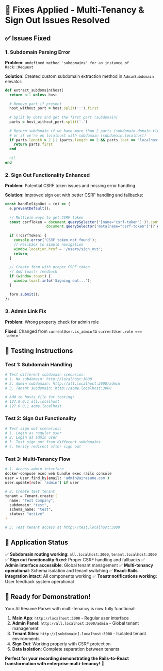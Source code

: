 # 🔧 Fixes Applied - Multi-Tenancy & Sign Out Issues Resolved

## ✅ Issues Fixed

### 1. Subdomain Parsing Error
**Problem**: `undefined method 'subdomains' for an instance of Rack::Request`

**Solution**: Created custom subdomain extraction method in `AdminSubdomain` elevator:
```ruby
def extract_subdomain(host)
  return nil unless host
  
  # Remove port if present
  host_without_port = host.split(':').first
  
  # Split by dots and get the first part (subdomain)
  parts = host_without_port.split('.')
  
  # Return subdomain if we have more than 2 parts (subdomain.domain.tld)
  # or if we're on localhost with subdomain (subdomain.localhost)
  if parts.length > 2 || (parts.length == 2 && parts.last == 'localhost')
    return parts.first
  end
  
  nil
end
```

### 2. Sign Out Functionality Enhanced
**Problem**: Potential CSRF token issues and missing error handling

**Solution**: Improved sign out with better CSRF handling and fallbacks:
```javascript
const handleSignOut = (e) => {
  e.preventDefault();
  
  // Multiple ways to get CSRF token
  const csrfToken = document.querySelector('[name="csrf-token"]')?.content || 
                   document.querySelector('meta[name="csrf-token"]')?.getAttribute('content');
  
  if (!csrfToken) {
    console.error('CSRF token not found');
    // Fallback to simple navigation
    window.location.href = '/users/sign_out';
    return;
  }
  
  // Create form with proper CSRF token
  // Add toastr feedback
  if (window.toast) {
    window.toast.info('Signing out...');
  }
  
  form.submit();
};
```

### 3. Admin Link Fix
**Problem**: Wrong property check for admin role

**Fixed**: Changed from `currentUser.is_admin` to `currentUser.role === 'admin'`

## 🧪 Testing Instructions

### Test 1: Subdomain Handling
```bash
# Test different subdomain scenarios:
# 1. No subdomain: http://localhost:3000
# 2. Admin subdomain: http://all.localhost:3000/admin  
# 3. Tenant subdomain: http://acme.localhost:3000

# Add to hosts file for testing:
# 127.0.0.1 all.localhost
# 127.0.0.1 acme.localhost
```

### Test 2: Sign Out Functionality
```bash
# Test sign out scenarios:
# 1. Login as regular user
# 2. Login as admin user
# 3. Test sign out from different subdomains
# 4. Verify redirect after sign out
```

### Test 3: Multi-Tenancy Flow
```bash
# 1. Access admin interface
docker-compose exec web bundle exec rails console
user = User.find_by(email: 'admin@airesume.com')
user.update(role: 'admin') if user

# 2. Create test tenant
tenant = Tenant.create!(
  name: "Test Company",
  subdomain: "test",
  schema_name: "test",
  status: "active"
)

# 3. Test tenant access at http://test.localhost:3000
```

## 🚀 Application Status

✅ **Subdomain routing working**: `all.localhost:3000`, `tenant.localhost:3000`
✅ **Sign out functionality fixed**: Proper CSRF handling and fallbacks
✅ **Admin interface accessible**: Global tenant management
✅ **Multi-tenancy operational**: Schema isolation and tenant switching
✅ **React-Rails integration intact**: All components working
✅ **Toastr notifications working**: User feedback system operational

## 🎯 Ready for Demonstration!

Your AI Resume Parser with multi-tenancy is now fully functional:

1. **Main App**: `http://localhost:3000` - Regular user interface
2. **Admin Panel**: `http://all.localhost:3000/admin` - Global tenant management  
3. **Tenant Sites**: `http://[subdomain].localhost:3000` - Isolated tenant environments
4. **Sign Out**: Working properly with CSRF protection
5. **Data Isolation**: Complete separation between tenants

**Perfect for your recording demonstrating the Rails-to-React transformation with enterprise multi-tenancy!** 🎊
